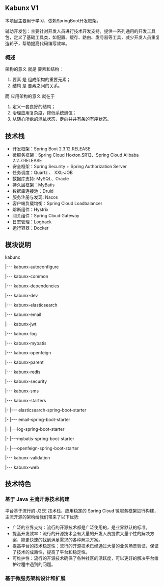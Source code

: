 ## Kabunx V1

本项目主要用于学习，依赖SpringBoot开发框架。

辅助开发包：主要针对开发人员进行技术开发支持，提供一系列通用的开发工具包，定义了基础工具类，如配置、缓存、路由、发号器等工具，减少开发人员重复造轮子，帮助提高代码编写效率。

### 概述

架构的意义 就是 要素和结构：

1. 要素 是 组成架构的重要元素；
2. 结构 是 要素之间的关系。

而 应用架构的意义 就在于

1. 定义一套良好的结构；
2. 治理应用复杂度，降低系统熵值；
3. 从随心所欲的混乱状态，走向井井有条的有序状态。

## 技术栈

* 开发框架：Spring Boot 2.3.12.RELEASE
* 微服务框架：Spring Cloud Hoxton.SR12、Spring Cloud Alibaba 2.2.7.RELEASE
* 安全框架：Spring Security + Spring Authorization Server
* 任务调度：Quartz 、 XXL-JOB
* 数据库支持: MySQL、Oracle
* 持久层框架：MyBatis
* 数据库连接池：Druid
* 服务注册与发现: Nacos
* 客户端负载均衡：Spring Cloud Loadbalancer
* 熔断组件：Hystrix
* 网关组件：Spring Cloud Gateway
* 日志管理：Logback
* 运行容器：Docker

## 模块说明

kabunx

|--- kabunx-autoconfigure

|--- kabunx-common

|--- kabunx-dependencies

|--- kabunx-dev

|--- kabunx-elasticsearch

|--- kabunx-email

|--- kabunx-jwt

|--- kabunx-log

|--- kabunx-mybatis

|--- kabunx-openfeign

|--- kabunx-parent

|--- kabunx-redis

|--- kabunx-security

|--- kabunx-sms

|--- kabunx-starters

|- |--- elasticsearch-spring-boot-starter

|- |--- email-spring-boot-starter

|- |---log-spring-boot-starter

|- |---mybatis-spring-boot-starter

|- |---openfeign-spring-boot-starter

|--- kabunx-validation

|--- kabunx-web

## 技术特色

### 基于 Java 主流开源技术构建

平台基于流行的 J2EE 技术栈，应用稳定的 Spring Cloud 微服务框架进行构建，主流开源的架构给我们带来了以下优势:

* 广泛的业界支持：流行的开源技术都是广泛使用的，是业界默认的标准。
* 提高开发效率：流行的开源技术会有大量的开发人员提供大量个性的解决方案，能更快速的找到满足需求的各种解决方案。
* 提高平台的技术稳定性：流行的开源技术已经通过大量的业务场景验证，保证了技术的成熟性，提高了平台和稳定性。
* 可维护性：流行的开源技术确保了各种社区的活跃度，可以更好的解决平台维护过程中遇到的问题。

### 基于微服务架构设计和扩展
